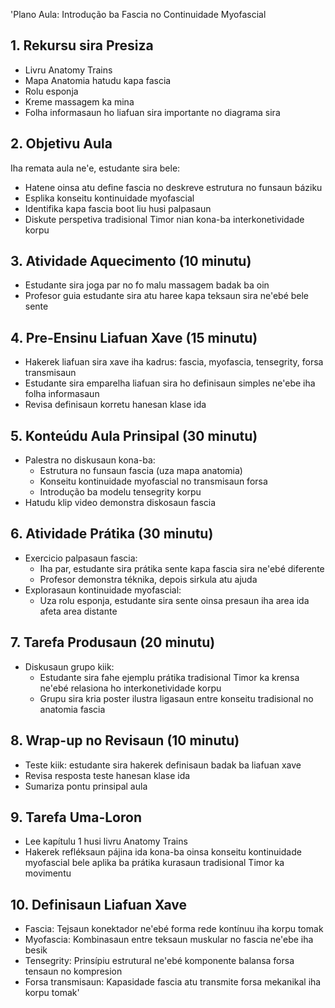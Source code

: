 'Plano Aula: Introdução ba Fascia no Continuidade Myofascial

## 1. Rekursu sira Presiza

- Livru Anatomy Trains
- Mapa Anatomia hatudu kapa fascia
- Rolu esponja
- Kreme massagem ka mina
- Folha informasaun ho liafuan sira importante no diagrama sira

## 2. Objetivu Aula

Iha remata aula ne'e, estudante sira bele:
- Hatene oinsa atu define fascia no deskreve estrutura no funsaun báziku
- Esplika konseitu kontinuidade myofascial
- Identifika kapa fascia boot liu husi palpasaun
- Diskute perspetiva tradisional Timor nian kona-ba interkonetividade korpu

## 3. Atividade Aquecimento (10 minutu)

- Estudante sira joga par no fo malu massagem badak ba oin
- Profesor guia estudante sira atu haree kapa teksaun sira ne'ebé bele sente

## 4. Pre-Ensinu Liafuan Xave (15 minutu)

- Hakerek liafuan sira xave iha kadrus: fascia, myofascia, tensegrity, forsa transmisaun
- Estudante sira emparelha liafuan sira ho definisaun simples ne'ebe iha folha informasaun
- Revisa definisaun korretu hanesan klase ida

## 5. Konteúdu Aula Prinsipal (30 minutu)

- Palestra no diskusaun kona-ba:
  - Estrutura no funsaun fascia (uza mapa anatomia)
  - Konseitu kontinuidade myofascial no transmisaun forsa
  - Introdução ba modelu tensegrity korpu
- Hatudu klip video demonstra diskosaun fascia

## 6. Atividade Prátika (30 minutu)

- Exercicio palpasaun fascia:
  - Iha par, estudante sira prátika sente kapa fascia sira ne'ebé diferente
  - Profesor demonstra téknika, depois sirkula atu ajuda
- Explorasaun kontinuidade myofascial:
  - Uza rolu esponja, estudante sira sente oinsa presaun iha area ida afeta area distante

## 7. Tarefa Produsaun (20 minutu)

- Diskusaun grupo kiik:
  - Estudante sira fahe ejemplu prátika tradisional Timor ka krensa ne'ebé relasiona ho interkonetividade korpu
  - Grupu sira kria poster ilustra ligasaun entre konseitu tradisional no anatomia fascia

## 8. Wrap-up no Revisaun (10 minutu)

- Teste kiik: estudante sira hakerek definisaun badak ba liafuan xave
- Revisa resposta teste hanesan klase ida
- Sumariza pontu prinsipal aula

## 9. Tarefa Uma-Loron

- Lee kapítulu 1 husi livru Anatomy Trains
- Hakerek refléksaun pájina ida kona-ba oinsa konseitu kontinuidade myofascial bele aplika ba prátika kurasaun tradisional Timor ka movimentu

## 10. Definisaun Liafuan Xave

- Fascia: Tejsaun konektador ne'ebé forma rede kontínuu iha korpu tomak
- Myofascia: Kombinasaun entre teksaun muskular no fascia ne'ebe iha besik
- Tensegrity: Prinsípiu estrutural ne'ebé komponente balansa forsa tensaun no kompresion
- Forsa transmisaun: Kapasidade fascia atu transmite forsa mekanikal iha korpu tomak'